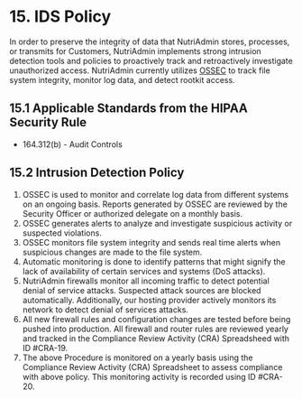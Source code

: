 # 15. IDS Policy

In order to preserve the integrity of data that NutriAdmin stores, processes, or transmits for Customers, NutriAdmin implements strong intrusion detection tools and policies to proactively track and retroactively investigate unauthorized access. NutriAdmin currently utilizes [OSSEC](https://ossec.github.io/) to track file system integrity, monitor log data, and detect rootkit access.

## 15.1 Applicable Standards from the HIPAA Security Rule

* 164.312(b) - Audit Controls

## 15.2 Intrusion Detection Policy

1. OSSEC is used to monitor and correlate log data from different systems on an ongoing basis. Reports generated by OSSEC are reviewed by the Security Officer or authorized delegate on a monthly basis.
2. OSSEC generates alerts to analyze and investigate suspicious activity or suspected violations.
3. OSSEC monitors file system integrity and sends real time alerts when suspicious changes are made to the file system.
4. Automatic monitoring is done to identify patterns that might signify the lack of availability of certain services and systems (DoS attacks).
5. NutriAdmin firewalls monitor all incoming traffic to detect potential denial of service attacks. Suspected attack sources are blocked automatically. Additionally, our hosting provider actively monitors its network to detect denial of services attacks.
6. All new firewall rules and configuration changes are tested before being pushed into production. All firewall and router rules are reviewed yearly and tracked in the Compliance Review Activity (CRA) Spreadsheed with ID #CRA-19.
7. The above Procedure is monitored on a yearly basis using the Compliance Review Activity (CRA) Spreadsheet to assess compliance with above policy. This monitoring activity is recorded using ID #CRA-20.
